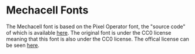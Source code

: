 # Mechacell Fonts
The Mechacell font is based on the Pixel Operator font, the "source code" of which is available [here](https://notabug.org/HarvettFox96/ttf-pixeloperator). The original font is under the CC0 license meaning that this font is also under the CC0 license. The offical license can be seen [here](https://notabug.org/HarvettFox96/ttf-pixeloperator/src/master/LICENSE).